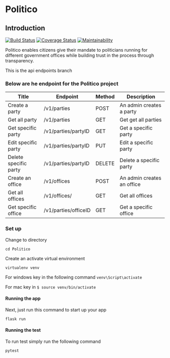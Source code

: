 # Politico
## Introduction

[![Build Status](https://travis-ci.org/jama5262/Politico.svg?branch=develop)](https://travis-ci.org/jama5262/Politico)
[![Coverage Status](https://coveralls.io/repos/github/jama5262/Politico/badge.svg?branch=develop)](https://coveralls.io/github/jama5262/Politico?branch=develop)
[![Maintainability](https://api.codeclimate.com/v1/badges/02b9aee071a0230097e2/maintainability)](https://codeclimate.com/github/jama5262/Politico/maintainability)

Politico enables citizens give their mandate to politicians running for different government offices while building trust in the process through transparency.

This is the api endpoints branch

### Below are he endpoint for the Politico project

Title | Endpoint | Method | Description
--- | --- | --- | ---
Create a party | /v1/parties | POST | An admin creates a party
Get all party | /v1/parties | GET | Get get all parties
Get specific party | /v1/parties/partyID | GET | Get a specific party
Edit specific party | /v1/parties/partyID | PUT | Edit a specific party
Delete specific party | /v1/parties/partyID | DELETE | Delete a specific party
Create an office | /v1/offices | POST | An admin creates an office
Get all offices | /v1/offices/ | GET | Get all offices
Get specific office | /v1/parties/officeID | GET | Get a specific office

### Set up

Change to directory

`
cd Politico
`

Create an activate virtual environment

`
virtualenv venv
`

For windows key in the following command
`venv\Script\activate`

For mac key in 
`$ source venv/bin/activate`

#### Running the app

Next, just run this command to start up your app

`flask run`

#### Running the test

To run test simply run the following command

`pytest`
